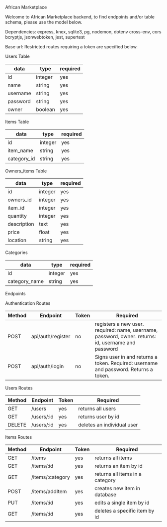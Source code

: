 African Marketplace 

Welcome to African Marketplace backend, to find endpoints and/or table schema, please use the model below.

Dependencies:
express, knex, sqlite3, pg, nodemon, dotenv cross-env, cors
bcryptjs, jsonwebtoken, jest, supertest

Base url: 
Restricted routes requiring a token are specified below.


Users Table

| data     | type    | required | 
|----------|---------|----------|
| id       | integer | yes      | 
| name     | string  | yes      | 
| username | string  | yes      |  
| password | string  | yes      |
| owner    | boolean | yes      |


Items Table

| data        | type       | required    | 
|-------------|------------|-------------|
| id          | integer    | yes         | 
| item_name   | string     | yes         | 
| category_id | string     | yes         |  


Owners_items Table 

| data        | type       | required    | 
|-------------|------------|-------------|
| id          | integer    | yes         | 
| owners_id   | integer    | yes         | 
| item_id     | integer    | yes         | 
| quantity    | integer    | yes         | 
| description | text       | yes         | 
| price       | float      | yes         | 
| location    | string     | yes         |  



Categories

| data          | type         | required    | 
|---------------|--------------|-------------|
| id            | integer      | yes         | 
| category_name | string       | yes         | 


Endpoints

Authentication Routes


| Method | Endpoint          | Token | Required                                                                                            |   
|--------|-------------------|-------|-----------------------------------------------------------------------------------------------------|
| POST   | api/auth/register | no    | registers a new user. required: name, username, password, owner. returns: id, username and password |   
| POST   | api/auth/login    | no    | Signs user in and returns a token. Required: username and password. Returns a token.                |   



Users Routes

| Method | Endpoint   | Token | Required                   |  
|--------|------------|-------|----------------------------|
| GET    | /users     | yes   | returns all users          |   
| GET    | /users/:id | yes   | returns user by id         |   
| DELETE | /users/:id | yes   | deletes an individual user |  


Items Routes

| Method | Endpoint         | Token | Required                        |   
|--------|------------------|-------|---------------------------------|
| GET    | /items           | yes   | returns all items               |   
| GET    | /items/:id       | yes   | returns an item by id           |   
| GET    | /items/:category | yes   | returns all items in a category |   
| POST   | /items/addItem   | yes   | creates new item in database    |   
| PUT    | /items/:id       | yes   | edits a single item by id       |   
| GET    | /items/:id       | yes   | deletes a specific item by id   |   

